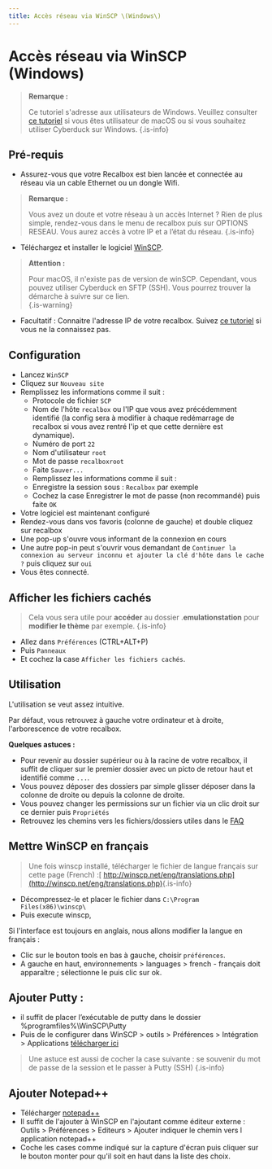 ```yaml
---
title: Accès réseau via WinSCP \(Windows\)
---
```


# Accès réseau via WinSCP \(Windows\)


>**Remarque :**
>
>Ce tutoriel s'adresse aux utilisateurs de Windows. Veuillez consulter [ce tutoriel](/fr/tutoriels/systeme/acces/acces-sftp-ssh-via-cyberduck-osx-win) si vous êtes utilisateur de macOS ou si vous souhaitez utiliser Cyberduck sur Windows.
{.is-info}

## Pré-requis <a id="prerequis"></a>

* Assurez-vous que votre Recalbox est bien lancée et connectée au réseau via un cable Ethernet ou un dongle Wifi.


>**Remarque :**
>
>Vous avez un doute et votre réseau à un accès Internet ? Rien de plus simple, rendez-vous dans le menu de recalbox puis sur OPTIONS RESEAU. Vous aurez accès à votre IP et a l’état du réseau.
{.is-info}

* Téléchargez et installer le logiciel [WinSCP](https://winscp.net/).


>**Attention :**
>
>Pour macOS, il n'existe pas de version de winSCP. Cependant, vous pouvez utiliser Cyberduck en SFTP \(SSH\). Vous pourrez trouver la démarche à suivre sur ce lien.  
{.is-warning}

* Facultatif : Connaitre l'adresse IP de votre recalbox. Suivez [ce tutoriel](/fr/tutoriels/reseau/wifi/indicatif-wifi-dun-pays) si vous ne la connaissez pas.

## Configuration <a id="configuration"></a>

* Lancez `WinSCP`
* Cliquez sur `Nouveau site`
* Remplissez les informations comme il suit :
  * Protocole de fichier `SCP`
  * Nom de l'hôte `recalbox` ou l'IP que vous avez précédemment identifié \(la config sera à modifier à chaque redémarrage de recalbox si vous avez rentré l'ip et que cette dernière est dynamique\).
  * Numéro de port `22`
  * Nom d'utilisateur `root`
  * Mot de passe `recalboxroot`
  * Faite `Sauver...`
  * Remplissez les informations comme il suit :
  * Enregistre la session sous : `Recalbox` par exemple
  * Cochez la case Enregistrer le mot de passe \(non recommandé\) puis faite `OK`
* Votre logiciel est maintenant configuré
* Rendez-vous dans vos favoris \(colonne de gauche\) et double cliquez sur recalbox
* Une pop-up s'ouvre vous informant de la connexion en cours
* Une autre pop-in peut s'ouvrir vous demandant de `Continuer la connexion au serveur inconnu et ajouter la clé d'hôte dans le cache ?` puis cliquez sur `oui`
* Vous êtes connecté.

## Afficher les fichiers cachés <a id="afficher-les-fichiers-caches"></a>


>Cela vous sera utile pour **accéder** au dossier .**emulationstation** pour **modifier le thème** par exemple.
{.is-info}

* Allez dans `Préférences` \(CTRL+ALT+P\)
* Puis `Panneaux` 
* Et cochez la case `Afficher les fichiers cachés`.

## Utilisation <a id="utilisation"></a>

L'utilisation se veut assez intuitive.  
  
Par défaut, vous retrouvez à gauche votre ordinateur et à droite, l'arborescence de votre recalbox.

**Quelques astuces :**

* Pour revenir au dossier supérieur ou à la racine de votre recalbox, il suffit de cliquer sur le premier dossier avec un picto de retour haut et identifié comme `...`.
* Vous pouvez déposer des dossiers par simple glisser déposer dans la colonne de droite ou depuis la colonne de droite.
* Vous pouvez changer les permissions sur un fichier via un clic droit sur ce dernier puis `Propriétés`
* Retrouvez les chemins vers les fichiers/dossiers utiles dans le [FAQ](https://winscp.net/eng/docs/faq)

## Mettre WinSCP en français <a id="mettre-winscp-en-francais"></a>


>Une fois winscp installé, télécharger le fichier de langue français sur cette page \(French\) :[ http://winscp.net/eng/translations.php](http://winscp.net/eng/translations.php)​
{.is-info}

* Décompressez-le et placer le fichier dans `C:\Program Files(x86)\winscp\`
* Puis execute winscp,

Si l'interface est toujours en anglais, nous allons modifier la langue en français :

* Clic sur le bouton tools en bas à gauche, choisir `préférences`.
* A gauche en haut, environnements &gt; languages &gt; french - français doit apparaître ; sélectionne le puis clic sur ok.

## Ajouter Putty : <a id="ajouter-putty"></a>

* il suffit de placer l’exécutable de putty dans le dossier %programfiles%\WinSCP\Putty
* Puis de le configurer dans WinSCP &gt; outils &gt; Préférences &gt; Intégration &gt; Applications  [télécharger ici](https://www.chiark.greenend.org.uk/~sgtatham/putty/latest.html)


>Une astuce est aussi de cocher la case suivante : se souvenir du mot de passe de la session et le passer à Putty \(SSH\)
{.is-info}

## Ajouter Notepad++ <a id="ajouter-notepad"></a>

* Télécharger [notepad++](https://notepad-plus-plus.org/downloads/)
* Il suffit de l'ajouter à WinSCP en l'ajoutant comme éditeur externe : Outils &gt; Préférences &gt; Editeurs &gt; Ajouter indiquer le chemin vers l application notepad++
* Coche les cases comme indiqué sur la capture d'écran puis cliquer sur le bouton monter pour qu'il soit en haut dans la liste des choix.

